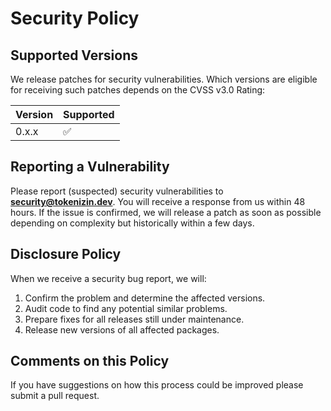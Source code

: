 # Security Policy

## Supported Versions

We release patches for security vulnerabilities. Which versions are eligible for receiving such patches depends on the CVSS v3.0 Rating:

| Version | Supported          |
| ------- | ------------------ |
| 0.x.x   | :white_check_mark: |

## Reporting a Vulnerability

Please report (suspected) security vulnerabilities to **[security@tokenizin.dev](mailto:security@tokenizin.dev)**. You will receive a response from us within 48 hours. If the issue is confirmed, we will release a patch as soon as possible depending on complexity but historically within a few days.

## Disclosure Policy

When we receive a security bug report, we will:

1. Confirm the problem and determine the affected versions.
2. Audit code to find any potential similar problems.
3. Prepare fixes for all releases still under maintenance.
4. Release new versions of all affected packages.

## Comments on this Policy

If you have suggestions on how this process could be improved please submit a pull request. 
